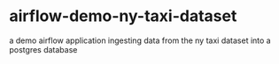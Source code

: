 # airflow-demo-ny-taxi-dataset
a demo airflow application ingesting data from the ny taxi dataset into a postgres database
